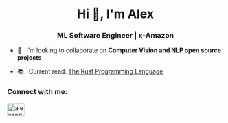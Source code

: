 <h1 align="center">Hi 👋, I'm Alex</h1>
<h3 align="center">ML Software Engineer | x-Amazon </h3>

- 👯 &nbsp; I’m looking to collaborate on **Computer Vision and NLP open source projects**

- 📚 &nbsp; Current read: [The Rust Programming Language](https://doc.rust-lang.org/book/)


<h3 align="left">Connect with me:</h3>
<p align="left">
<a href="https://linkedin.com/in/alexandre-duverger" target="blank"><img align="center" src="https://raw.githubusercontent.com/rahuldkjain/github-profile-readme-generator/master/src/images/icons/Social/linked-in-alt.svg" alt="alexandre-duverger-b8329739" height="30" width="40" /></a>
</p>
